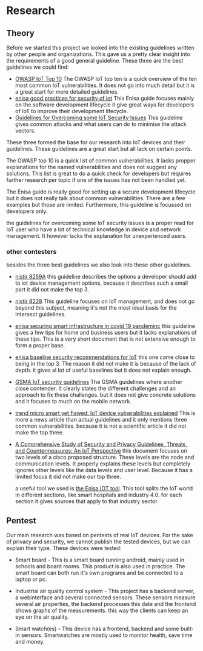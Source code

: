 # Research

## Theory

Before we started this project we looked into the existing guidelines written by other people and organizations. This gave us a pretty clear insight into the requirements of a good general guideline. These three are the best guidelines we could find:

- [OWASP IoT Top 10](https://owasp.org/www-pdf-archive/OWASP-IoT-Top-10-2018-final.pdf)
  The OWASP IoT top ten is a quick overview of the ten most common IoT vulnerabilities. It does not go into much detail but it is a great start for more detailed guidelines.
- [enisa good practices for security of iot](https://www.enisa.europa.eu/publications/good-practices-for-security-of-iot-1)
  This Enisa guide focuses mainly on the software development lifecycle it give great ways for developers of IoT to improve their development lifecycle.
- [Guidelines for Overcoming some IoT Security Issues](https://www.iim.ftn.uns.ac.rs/is17/papers/33.pdf)
  This guideline gives common attacks and what users can do to minimise the attack vectors.

These three formed the base for our research into IoT devices and their guidelines. These guidelines are a great start but all lack on certain points.

The OWASP top 10 is a quick list of common vulnerabilities. It lacks propper explanations for the named vulnerabilities and does not suggest any solutions. This list is great to do a quick check for developers but requires further research per topic if one of the issues has not been handled yet.

The Enisa guide is really good for setting up a secure development lifecycle but it does not really talk about common vulnerabilities. There are a few examples but those are limited. Furthermore, this guideline is focussed on developers only.

the guidelines for overcoming some IoT security issues is a proper read for IoT user who have a lot of technical knowledge in device and network management. It however lacks the explanation for unexperienced users.

### other contesters

besides the three best guidelines we also look into these other guidelines.

- [nistir 8259A](https://nvlpubs.nist.gov/nistpubs/ir/2020/NIST.IR.8259A.pdf)
  this guideline describes the options a developer should add to iot device management options, because it describes such a small part it did not make the top 3.
- [nistir 8228](https://nvlpubs.nist.gov/nistpubs/ir/2019/NIST.IR.8228.pdf)
  This guideline focuses on IoT management, and does not go beyond this subject, meaning it's not the most ideal basis for the intersect guidelines.
- [enisa securing smart infrastructure in covid 19 pandeminc](https://www.enisa.europa.eu/news/enisa-news/securing-smart-infrastructure-in-covid-19-pandemic)
  this guideline gives a few tips for home and business users but it lacks explanations of these tips. This is a very short document that is not extensive enough to form a proper base.
- [enisa baseline security recommendations for IoT](https://www.enisa.europa.eu/publications/baseline-security-recommendations-for-iot)
  this one came close to being in the top 3. The reason it did not make it is because of the lack of depth. it gives al lot of useful baselines but it does not explain enough.
- [GSMA IoT security guidelines](https://www.gsma.com/iot/wp-content/uploads/2020/05/CLP.11-v2.2-GSMA-IoT-Security-Guidelines-Overview-Document.pdf)
  The GSMA guidelines where another close contender. It clearly states the different challenges and an approach to fix these challenges. but it does not give concrete solutions and it focuses to much on the mobile network.
- [trend micro smart yet flawed: IoT device vulnerabilities explained](https://www.trendmicro.com/vinfo/us/security/news/internet-of-things/smart-yet-flawed-iot-device-vulnerabilities-explained)
  This is more a news article than actual guidelines and it only mentions three common vulnerabilities. because it is not a scientific article it did not make the top three.
- [A Comprehensive Study of Security and Privacy Guidelines, Threats, and Countermeasures: An IoT Perspective](https://www.mdpi.com/2224-2708/8/2/22)
  this document focuses on two levels of a cisco proposed structure. These levels are the node and communication levels. It properly explains these levels but completely ignores other levels like the data levels and user level. Because it has a limited focus it did not make our top three.

  a useful tool we used is [the Enisa IOT tool](https://www.enisa.europa.eu/topics/iot-and-smart-infrastructures/iot/good-practices-for-iot-and-smart-infrastructures-tool). This tool splits the IoT world in different sections, like smart hospitals and industry 4.0. for each section it gives sources that apply to that industry sector.

## Pentest

Our main research was based on pentests of real IoT devices. For the sake of privacy and security, we cannot publish the tested devices, but we can explain their type. These devices were tested:

- Smart board
        - This is a smart board running android, mainly used in schools and board rooms. This product is also used in practice. The smart board can both run it's own programs and be connected to a laptop or pc.

- Industrial air quality control system
        - This project has a backend server, a webinterface and several connected sensors. These sensors measure several air properties, the backend processes this date and the frontend shows graphs of the measurements. this way the clients can keep an eye on the air quality.

- Smart watch(es)
        - This device has a frontend, backend and some built-in sensors. Smartwatches are mostly used to monitor health, save time and money.
